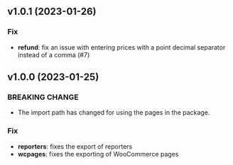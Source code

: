 ## v1.0.1 (2023-01-26)

### Fix

- **refund**: fix an issue with entering prices with a point decimal separator instead of a comma (#7)

## v1.0.0 (2023-01-25)

### BREAKING CHANGE

- The import path has changed for using the pages in the package.

### Fix

- **reporters**: fixes the export of reporters
- **wcpages**: fixes the exporting of WooCommerce pages
